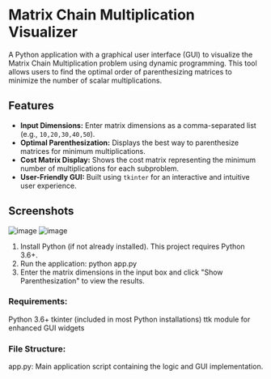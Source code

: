 # Matrix Chain Multiplication Visualizer

A Python application with a graphical user interface (GUI) to visualize the Matrix Chain Multiplication problem using dynamic programming. This tool allows users to find the optimal order of parenthesizing matrices to minimize the number of scalar multiplications.

## Features

- **Input Dimensions:** Enter matrix dimensions as a comma-separated list (e.g., `10,20,30,40,50`).
- **Optimal Parenthesization:** Displays the best way to parenthesize matrices for minimum multiplications.
- **Cost Matrix Display:** Shows the cost matrix representing the minimum number of multiplications for each subproblem.
- **User-Friendly GUI:** Built using `tkinter` for an interactive and intuitive user experience.

## Screenshots

![image](https://github.com/user-attachments/assets/5026d2e7-1d74-4ae8-8ecc-487fbc34d9b3)
![image](https://github.com/user-attachments/assets/efaa8841-9a8f-4607-8860-584df3d94014)



1. Install Python (if not already installed). This project requires Python 3.6+.
2. Run the application:
python app.py
3. Enter the matrix dimensions in the input box and click "Show Parenthesization" to view the results.
### Requirements:
Python 3.6+
tkinter (included in most Python installations)
ttk module for enhanced GUI widgets
### File Structure:
app.py: Main application script containing the logic and GUI implementation.
